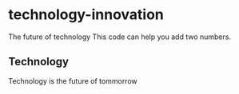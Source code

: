 # technology-innovation
The future of technology
This code can help you add two numbers.

## Technology
Technology is the future of tommorrow
